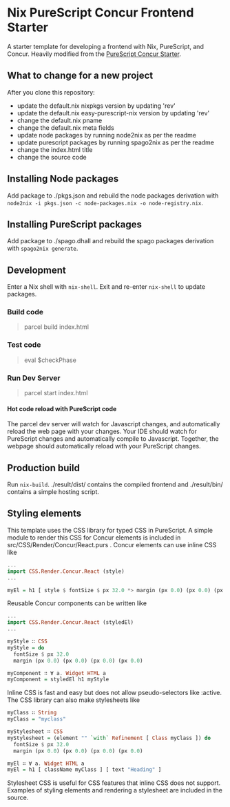# Nix PureScript Concur Frontend Starter

A starter template
for developing a frontend
with Nix,
PureScript,
and Concur.
Heavily modified
from the [PureScript Concur Starter](https://github.com/purescript-concur/purescript-concur-starter).

## What to change for a new project

After you clone this repository:

* update the default.nix nixpkgs version by updating 'rev'
* update the default.nix easy-purescript-nix version by updating 'rev'
* change the default.nix pname
* change the default.nix meta fields
* update node packages by running node2nix as per the readme
* update purescript packages by running spago2nix as per the readme
* change the index.html title
* change the source code

## Installing Node packages

Add package to
./pkgs.json
and rebuild the node packages derivation with
`node2nix -i pkgs.json -c node-packages.nix -o node-registry.nix`.

## Installing PureScript packages

Add package to
./spago.dhall
and rebuild the spago packages derivation with
`spago2nix generate`.

## Development

Enter a Nix shell with `nix-shell`.
Exit and re-enter `nix-shell`
to update packages.

### Build code

> parcel build index.html

### Test code

> eval $checkPhase

### Run Dev Server

> parcel start index.html

#### Hot code reload with PureScript code

The parcel dev server
will watch for Javascript changes,
and automatically reload the web page
with your changes.
Your IDE should watch for PureScript changes
and automatically compile to Javascript.
Together,
the webpage should automatically reload
with your PureScript changes.

## Production build

Run `nix-build`.
./result/dist/ contains
the compiled frontend
and ./result/bin/ contains
a simple hosting script.

## Styling elements

This template uses the CSS library
for typed CSS in PureScript.
A simple module to render this CSS
for Concur elements
is included
in src/CSS/Render/Concur/React.purs
.
Concur elements can use inline CSS like

```purs
...
import CSS.Render.Concur.React (style)
...

myEl = h1 [ style $ fontSize $ px 32.0 *> margin (px 0.0) (px 0.0) (px 0.0) (px 0.0) ]
```

Reusable Concur components can be written like

```purs
...
import CSS.Render.Concur.React (styledEl)
...

myStyle ∷ CSS
myStyle = do
  fontSize $ px 32.0
  margin (px 0.0) (px 0.0) (px 0.0) (px 0.0)

myComponent ∷ ∀ a. Widget HTML a
myComponent = styledEl h1 myStyle
```

Inline CSS is fast and easy
but does not allow pseudo-selectors
like :active.
The CSS library can also make stylesheets like

```purs
myClass ∷ String
myClass = "myclass"

myStylesheet ∷ CSS
myStylesheet = (element "" `with` Refinement [ Class myClass ]) do
  fontSize $ px 32.0
  margin (px 0.0) (px 0.0) (px 0.0) (px 0.0)

myEl ∷ ∀ a. Widget HTML a
myEl = h1 [ className myClass ] [ text "Heading" ]
```

Stylesheet CSS is useful
for CSS features
that inline CSS does not support.
Examples of styling elements
and rendering a stylesheet
are included in the source.
